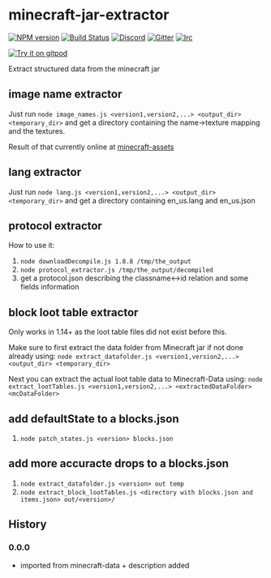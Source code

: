 # minecraft-jar-extractor

[![NPM version](https://img.shields.io/npm/v/minecraft-jar-extractor.svg)](http://npmjs.com/package/minecraft-jar-extractor)
[![Build Status](https://github.com/PrismarineJS/minecraft-jar-extractor/workflows/CI/badge.svg)](https://github.com/PrismarineJS/minecraft-jar-extractor/actions?query=workflow%3A%22CI%22)
[![Discord](https://img.shields.io/badge/chat-on%20discord-brightgreen.svg)](https://discord.gg/GsEFRM8)
[![Gitter](https://img.shields.io/badge/chat-on%20gitter-brightgreen.svg)](https://gitter.im/PrismarineJS/general)
[![Irc](https://img.shields.io/badge/chat-on%20irc-brightgreen.svg)](https://irc.gitter.im/)

[![Try it on gitpod](https://img.shields.io/badge/try-on%20gitpod-brightgreen.svg)](https://gitpod.io/#https://github.com/PrismarineJS/minecraft-jar-extractor)

Extract structured data from the minecraft jar

## image name extractor

Just run `node image_names.js <version1,version2,...> <output_dir> <temporary_dir>`
and get a directory containing the name->texture mapping and the textures.

Result of that currently online at [minecraft-assets](https://github.com/rom1504/minecraft-assets)

## lang extractor

Just run `node lang.js <version1,version2,...> <output_dir> <temporary_dir>`
and get a directory containing en_us.lang and en_us.json

## protocol extractor

How to use it:

1. `node downloadDecompile.js 1.8.8 /tmp/the_output`
2. `node protocol_extractor.js /tmp/the_output/decompiled`
3. get a protocol.json describing the classname<->id relation and some fields information

## block loot table extractor

Only works in 1.14+ as the loot table files did not exist before this.

Make sure to first extract the data folder from Minecraft jar if not done already using:
`node extract_datafolder.js <version1,version2,...> <output_dir> <temporary_dir>`

Next you can extract the actual loot table data to Minecraft-Data using:
`node extract_lootTables.js <version1,version2,...> <extractedDataFolder> <mcDataFolder>`

## add defaultState to a blocks.json

1. `node patch_states.js <version> blocks.json`

## add more accuracte drops to a blocks.json

1. `node extract_datafolder.js <version> out temp`
2. `node extract_block_lootTables.js <directory with blocks.json and items.json> out/<version>/`

## History

### 0.0.0

- imported from minecraft-data + description added
